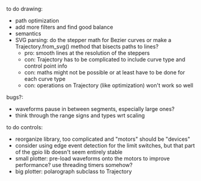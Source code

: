 to do drawing:
* path optimization
* add more filters and find good balance
* semantics
* SVG parsing: do the stepper math for Bezier curves or make a Trajectory.from_svg() method that bisects paths to lines?
    * pro: smooth lines at the resolution of the steppers
    * con: Trajectory has to be complicated to include curve type and control point info
    * con: maths might not be possible or at least have to be done for each curve type
    * con: operations on Trajectory (like optimization) won't work so well

bugs?:
* waveforms pause in between segments, especially large ones?
* think through the range signs and types wrt scaling

to do controls:
* reorganize library, too complicated and "motors" should be "devices"
* consider using edge event detection for the limit switches, but that part of the gpio lib doesn't seem entirely stable
* small plotter: pre-load waveforms onto the motors to improve performance? use threading timers somehow?
* big plotter: polarograph subclass to Trajectory
